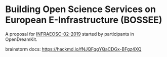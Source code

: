 # Building Open Science Services on European E-Infrastructure (BOSSEE)

A proposal for [INFRAEOSC-02-2019](https://ec.europa.eu/info/funding-tenders/opportunities/portal/screen/opportunities/topic-details/infraeosc-02-2019)
started by participants in OpenDreamKit.

brainstorm docs: https://hackmd.io/fNJQFqgYQaCDGx-BFgz4XQ
